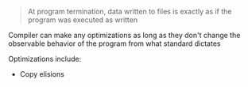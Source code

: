 > At program termination, data written to files is exactly as if the program was executed as written

Compiler can make any optimizations as long as they don't change the observable behavior of the program from what standard dictates

Optimizations include:
- Copy elisions